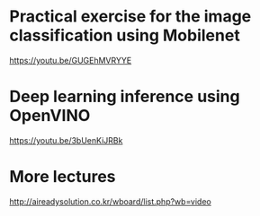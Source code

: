 # Practical exercise for the image classification using Mobilenet
https://youtu.be/GUGEhMVRYYE

# Deep learning inference using OpenVINO
https://youtu.be/3bUenKiJRBk

# More lectures
http://aireadysolution.co.kr/wboard/list.php?wb=video
